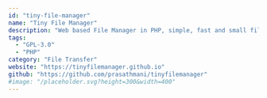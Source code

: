 ```yaml
---
id: "tiny-file-manager"
name: "Tiny File Manager"
description: "Web based File Manager in PHP, simple, fast and small file manager with a single file."
tags:
  - "GPL-3.0"
  - "PHP"
category: "File Transfer"
website: "https://tinyfilemanager.github.io"
github: "https://github.com/prasathmani/tinyfilemanager"
#image: "/placeholder.svg?height=300&width=400"
---
```



